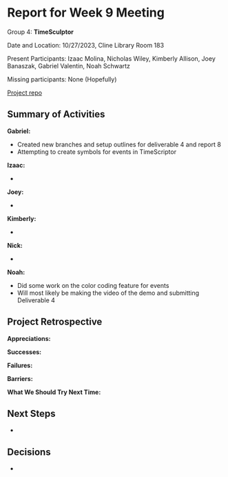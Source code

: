 # Report for Week 9 Meeting

Group 4: **TimeSculptor**

Date and Location: 10/27/2023, Cline Library Room 183

Present Participants: Izaac Molina, Nicholas Wiley, Kimberly Allison, Joey Banaszak, Gabriel Valentin, Noah Schwartz

Missing participants: None (Hopefully)

[Project repo](https://github.com/nickw409/TimeSculptor)

## **Summary of Activities**

**Gabriel:**

- Created new branches and setup outlines for deliverable 4 and report 8
- Attempting to create symbols for events in TimeScriptor

**Izaac:**

- 

**Joey:**

- 

**Kimberly:**

- 

**Nick:**

- 

**Noah:**

- Did some work on the color coding feature for events
- Will most likely be making the video of the demo and submitting Deliverable 4

## **Project Retrospective**

**Appreciations:** 

**Successes:** 

**Failures:** 

**Barriers:** 

**What We Should Try Next Time:** 

## **Next Steps**

- 

## **Decisions**

- 
